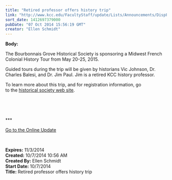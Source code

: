```yaml
---
title: "Retired professor offers history trip"
link: "http://www.kcc.edu/FacultyStaff/update/Lists/Announcements/DispForm.aspx?ID=1661"
sort_date: 1412697379000
pubDate: "07 Oct 2014 15:56:19 GMT"
creator: "Ellen Schmidt"
---
```


<div><b>Body:</b> <div class="ExternalClass71B2960374C141CF98B61EA9BB3268E0"><p>​The Bourbonnais Grove Historical Society is sponsoring a Midwest French Colonial History Tour from May 20-25, 2015.</p>
<p>Guided tours during the trip will be given by historians Vic Johnson, Dr. Charles Balesi, and Dr. Jim Paul. Jim is a retired KCC history professor.</p>
<p>To learn more about this trip, and for registration information, go to the <a href="http://nebula.wsimg.com/795b71821263c67598ff187b2fc4242f?AccessKeyId=E2914FB9743AFC460E8E&amp;disposition=0&amp;alloworigin=1">historical society web site</a>.</p>
<p> </p>
<p> </p>
<p>***</p>
<p><a href="/update">Go to the Online Update</a></p>
<p> </p></div></div>
<div><b>Expires:</b> 11/3/2014</div>
<div><b>Created:</b> 10/7/2014 10:56 AM</div>
<div><b>Created By:</b> Ellen Schmidt</div>
<div><b>Start Date:</b> 10/7/2014</div>
<div><b>Title:</b> Retired professor offers history trip</div>
